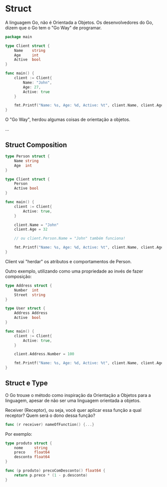# **Struct**

A linguagem Go, não é Orientada a Objetos. Os desenvolvedores do Go, dizem que o Go tem o "Go Way" de programar.

```go
package main

type Client struct {
	Name	string
	Age		int
	Active	bool
}

func main() {
	client := Client{
		Name: "John",
		Age: 27,
		Active: true
	}

	fmt.Printf("Name: %s, Age: %d, Active: %t", client.Name, client.Age, client.Active)
}
```

O "Go Way", herdou algumas coisas de orientação a objetos.

...

## Struct Composition

```go
type Person struct {
	Name string
	Age  int
}

type Client struct {
	Person
	Active bool
}
```
```go
func main() {
	client := Client{
		Active: true,
	}

	client.Name = "John"
	client.Age = 32

	// ou client.Person.Name = "John" também funciona!

	fmt.Printf("Name: %s, Age: %d, Active: %t", client.Name, client.Age, client.Active)
}
```

Client vai "herdar" os atributos e comportamentos de Person.

Outro exemplo, utilizando como uma propriedade ao invés de fazer composição:

```go
type Address struct {
	Number	int
	Street	string
}

type User struct {
	Address Address
	Active 	bool
}
```
```go
func main() {
	client := Client{
		Active: true,
	}

	client.Address.Number = 100

	fmt.Printf("Name: %s, Age: %d, Active: %t", client.Name, client.Age, client.Active)
}
```

## Struct e Type

O Go trouxe o método como inspiração da Orientação a Objetos para a linguagem, apesar de não ser uma linguagem orientada a objetos.

Receiver (Receptor), ou seja, você quer aplicar essa função a qual receptor? Quem será o dono dessa função?

```go
func (r receiver) nameOfFunction() {...}
```

Por exemplo:

```go
type produto struct {
	nome     string
	preco    float64
	desconto float64
}

func (p produto) precoComDesconto() float64 {
	return p.preco * (1 - p.desconto)
}
